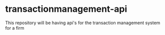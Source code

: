 # transactionmanagement-api
This repository will be having api's for the transaction management system for a firm
